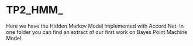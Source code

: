 # TP2_HMM_
Here we have the Hidden Markov Model implemented with Accord.Net.
In one folder you can find an extract of our first work on Bayes Point Machine Model
